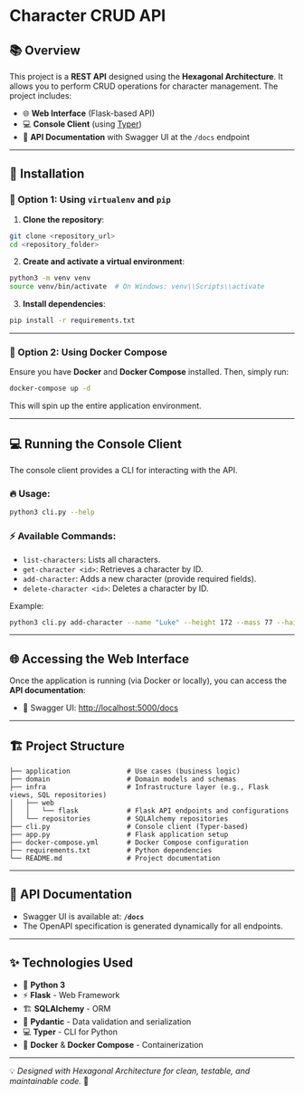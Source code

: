 # Character CRUD API

## 📚 Overview

This project is a **REST API** designed using the **Hexagonal Architecture**. It allows you to perform CRUD operations for character management. The project includes:

- 🌐 **Web Interface** (Flask-based API)
- 💻 **Console Client** (using [Typer](https://typer.tiangolo.com/))
- 📝 **API Documentation** with Swagger UI at the `/docs` endpoint

---

## 🚀 Installation

### 🔧 Option 1: Using `virtualenv` and `pip`

1. **Clone the repository**:

```bash
git clone <repository_url>
cd <repository_folder>
```

2. **Create and activate a virtual environment**:

```bash
python3 -m venv venv
source venv/bin/activate  # On Windows: venv\\Scripts\\activate
```

3. **Install dependencies**:

```bash
pip install -r requirements.txt
```

---

### 🐳 Option 2: Using Docker Compose

Ensure you have **Docker** and **Docker Compose** installed. Then, simply run:

```bash
docker-compose up -d
```

This will spin up the entire application environment.

---

## 💻 Running the Console Client

The console client provides a CLI for interacting with the API.

### 🔥 **Usage:**

```bash
python3 cli.py --help
```

### ⚡ **Available Commands:**
- `list-characters`: Lists all characters.
- `get-character <id>`: Retrieves a character by ID.
- `add-character`: Adds a new character (provide required fields).
- `delete-character <id>`: Deletes a character by ID.

Example:

```bash
python3 cli.py add-character --name "Luke" --height 172 --mass 77 --hair-color "blond" --skin-color "fair" --eye-color "blue" --birth-year 19
```

---

## 🌐 Accessing the Web Interface

Once the application is running (via Docker or locally), you can access the **API documentation**:

- 🚀 Swagger UI: [http://localhost:5000/docs](http://localhost:5000/docs)

---

## 🏗️ Project Structure

```
├── application              # Use cases (business logic)
├── domain                   # Domain models and schemas
├── infra                    # Infrastructure layer (e.g., Flask views, SQL repositories)
│   ├── web
│   │   └── flask            # Flask API endpoints and configurations
│   └── repositories         # SQLAlchemy repositories
├── cli.py                   # Console client (Typer-based)
├── app.py                   # Flask application setup
├── docker-compose.yml       # Docker Compose configuration
├── requirements.txt         # Python dependencies
└── README.md                # Project documentation
```

---

## 📜 API Documentation

- Swagger UI is available at: **`/docs`**
- The OpenAPI specification is generated dynamically for all endpoints.

---

## ✨ Technologies Used

- 🐍 **Python 3**
- ⚡ **Flask** - Web Framework
- 🏗️ **SQLAlchemy** - ORM
- 📝 **Pydantic** - Data validation and serialization
- 💻 **Typer** - CLI for Python
- 🐳 **Docker** & **Docker Compose** - Containerization


---

💡 *Designed with Hexagonal Architecture for clean, testable, and maintainable code.* 🚀
